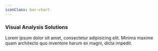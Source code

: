 ```yaml
---
iconClass: bar-chart
---
```


### Visual Analysis Solutions

Lorem ipsum dolor sit amet, consectetur adipisicing elit. Minima maxime quam architecto quo inventore harum ex magni, dicta impedit.
